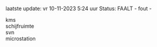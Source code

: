 laatste update: 
vr 10-11-2023  5:24   uur 
Status: FAALT - fout - 
<div class="service R">kms</div><div class="service R">schijfruimte</div><div class="service R">svn</div><div class="service R">microstation</div>